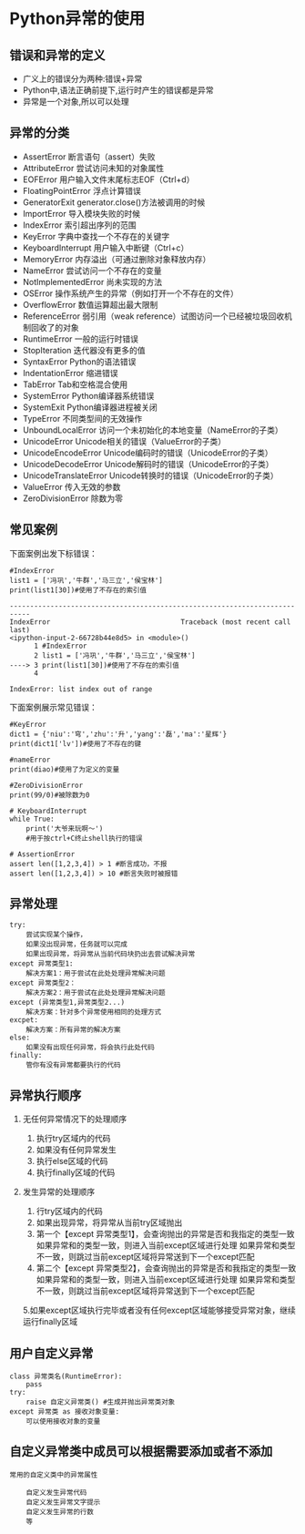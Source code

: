 # Python异常的使用
## 错误和异常的定义
- 广义上的错误分为两种:错误+异常
- Python中,语法正确前提下,运行时产生的错误都是异常
- 异常是一个对象,所以可以处理

## 异常的分类


- AssertError	 		断言语句（assert）失败
- AttributeError	 		尝试访问未知的对象属性
- EOFError				用户输入文件末尾标志EOF（Ctrl+d）
- FloatingPointError	 	浮点计算错误
- GeneratorExit	 		generator.close()方法被调用的时候
- ImportError				导入模块失败的时候
- IndexError	 			索引超出序列的范围
- KeyError	 			字典中查找一个不存在的关键字
- KeyboardInterrupt	 	用户输入中断键（Ctrl+c）
- MemoryError	 			内存溢出（可通过删除对象释放内存）
- NameError	 			尝试访问一个不存在的变量
- NotImplementedError	 	尚未实现的方法
- OSError	 				操作系统产生的异常（例如打开一个不存在的文件）
- OverflowError	 		数值运算超出最大限制
- ReferenceError			弱引用（weak reference）试图访问一个已经被垃圾回收机制回收了的对象
- RuntimeError	 		一般的运行时错误
- StopIteration	 		迭代器没有更多的值
- SyntaxError	 			Python的语法错误
- IndentationError	 	缩进错误
- TabError	 			Tab和空格混合使用
- SystemError	 			Python编译器系统错误
- SystemExit	 			Python编译器进程被关闭
- TypeError				不同类型间的无效操作
- UnboundLocalError		访问一个未初始化的本地变量（NameError的子类）
- UnicodeError			Unicode相关的错误（ValueError的子类）
- UnicodeEncodeError		Unicode编码时的错误（UnicodeError的子类）
- UnicodeDecodeError		Unicode解码时的错误（UnicodeError的子类）
- UnicodeTranslateError	Unicode转换时的错误（UnicodeError的子类）
- ValueError				传入无效的参数
- ZeroDivisionError	 	除数为零


## 常见案例

下面案例出发下标错误：

    #IndexError   
    list1 = ['冯巩','牛群','马三立','侯宝林']
    print(list1[30])#使用了不存在的索引值

    ---------------------------------------------------------------------------
    IndexError                                Traceback (most recent call last)
    <ipython-input-2-66728b44e8d5> in <module>()
          1 #IndexError
          2 list1 = ['冯巩','牛群','马三立','侯宝林']
    ----> 3 print(list1[30])#使用了不存在的索引值
          4 

    IndexError: list index out of range

下面案例展示常见错误：

    #KeyError
    dict1 = {'niu':'穹','zhu':'升','yang':'磊','ma':'星辉'}
    print(dict1['lv'])#使用了不存在的键

    #nameError
    print(diao)#使用了为定义的变量

    #ZeroDivisionError
    print(99/0)#被除数为0

    # KeyboardInterrupt
    while True:
        print('大爷来玩啊～')
        #用于按ctrl+C终止shell执行的错误

    # AssertionError
    assert len([1,2,3,4]) > 1 #断言成功，不报
    assert len([1,2,3,4]) > 10 #断言失败时被报错

## 异常处理
    
    try:
		尝试实现某个操作，
		如果没出现异常，任务就可以完成
		如果出现异常，将异常从当前代码块扔出去尝试解决异常
	except 异常类型1:
		解决方案1：用于尝试在此处处理异常解决问题
	except 异常类型2：
		解决方案2：用于尝试在此处处理异常解决问题
	except (异常类型1,异常类型2...)
		解决方案：针对多个异常使用相同的处理方式
	excpet:
		解决方案：所有异常的解决方案
	else:
		如果没有出现任何异常，将会执行此处代码
	finally:
		管你有没有异常都要执行的代码

## 异常执行顺序
1. 无任何异常情况下的处理顺序
	1. 执行try区域内的代码
	2. 如果没有任何异常发生
	3. 执行else区域的代码
	4. 执行finally区域的代码
2. 发生异常的处理顺序
	1. 行try区域内的代码
	2. 如果出现异常，将异常从当前try区域抛出
	3. 第一个【except 异常类型1】，会查询抛出的异常是否和我指定的类型一致
	 	如果异常和的类型一致，则进入当前except区域进行处理
	 	如果异常和类型不一致，则跳过当前except区域将异常送到下一个except匹配
	4. 第二个【except 异常类型2】，会查询抛出的异常是否和我指定的类型一致
		如果异常和的类型一致，则进入当前except区域进行处理
		如果异常和类型不一致，则跳过当前except区域将异常送到下一个except匹配
		
    5.如果except区域执行完毕或者没有任何except区域能够接受异常对象，继续运行finally区域


## 用户自定义异常

	class 异常类名(RuntimeError):
		pass
	try:
		raise 自定义异常类() #生成并抛出异常类对象
	except 异常类 as 接收对象变量:
		可以使用接收对象的变量
        

## 自定义异常类中成员可以根据需要添加或者不添加

	常用的自定义类中的异常属性

		自定义发生异常代码
		自定义发生异常文字提示
		自定义发生异常的行数
		等
